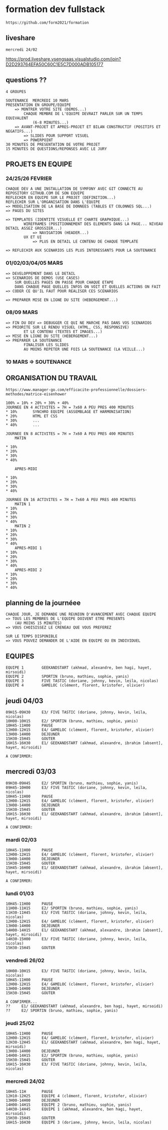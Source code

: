 # formation dev fullstack

    https://github.com/form2021/formation

## liveshare

    mercredi 24/02

https://prod.liveshare.vsengsaas.visualstudio.com/join?D2D293764EFA50C60C1E5C7D000ADB105177

## questions ??

    4 GROUPES

    SOUTENANCE  MERCREDI 10 MARS
    PRESENTATION EN GROUPE/EQUIPE
        => MONTRER VOTRE SITE (DEMOS...)
            CHAQUE MEMBRE DE L'EQUIPE DEVRAIT PARLER SUR UN TEMPS EQUIVALENT 
                (6-8 MINUTES...)
        => AVANT-PROJET ET APRES-PROJET ET BILAN CONSTRUCTIF (POSITIFS ET NEGATIFS...)
            => SLIDES POUR SUPPORT VISUEL   
            => POWERPOINT
    30 MINUTES DE PRESENTATION DE VOTRE PROJET
    15 MINUTES DE QUESTIONS/REPONSES AVEC LE JURY


## PROJETS EN EQUIPE

### 24/25/26        FEVRIER

    CHAQUE DEV A UNE INSTALLATION DE SYMFONY AVEC GIT CONNECTE AU REPOSITORY GITHUB.COM DE SON EQUIPE
    REFLECHIR EN EQUIPE SUR LE PROJET (DEFINITION...)
    REFLECHIR SUR L'ORGANISATION DANS L'EQUIPE
    => MODELISATION DE LA BASE DE DONNEES (TABLES ET COLONNES SQL...)
    => PAGES DU SITES

    => TEMPLATES (IDENTITE VISUELLE ET CHARTE GRAPHIQUE...)
            WIREFRAMES (POSITIONNEMENT DES ELEMENTS DANS LA PAGE... NIVEAU DETAIL ASSEZ GROSSIER...)
                => NAVIGATION (HEADER...)
            UX ET UI
                => PLUS EN DETAIL LE CONTENU DE CHAQUE TEMPLATE

    => REFLECHIR AUX SCENARIOS LES PLUS INTERESSANTS POUR LA SOUTENANCE

### 01/02/03/04/05  MARS

    => DEVELOPPEMENT DANS LE DETAIL
    => SCENARIOS DE DEMOS (USE CASES)
        SUR QUELLES PAGES ON PASSE POUR CHAQUE ETAPE
        DANS CHAQUE PAGE QUELLES INFOS ON VOIT ET QUELLES ACTIONS ON FAIT
    => CODER CE QU'IL FAUT POUR REALISER CES SCENARIOS

    => PREPARER MISE EN LIGNE DU SITE (HEBERGEMENT...)

### 08/09           MARS

    => FIN DU DEV => DEBUGGER CE QUI NE MARCHE PAS DANS VOS SCENARIOS
    => PRIORITE SUR LE RENDU VISUEL (HTML, CSS, RESPONSIVE) 
            ET LE CONTENU (TEXTES ET IMAGES...)
    => MISE EN LIGNE DU SITE (HEBERGEMENT...)
    => PREPARER LA SOUTENANCE
            FINALISER LES SLIDES
            AU MOINS REPETER UNE FOIS LA SOUTENANCE (LA VEILLE...)

### 10              MARS    => SOUTENANCE


## ORGANISATION DU TRAVAIL

    https://www.manager-go.com/efficacite-professionnelle/dossiers-methodes/matrice-eisenhower

    100% = 10% + 20% + 30% + 40%
    JOURNEE EN 4 ACTIVITES = 7H = 7x60 A PEU PRES 400 MINUTES
    * 10%       SYNCHRO EQUIPE (ASSEMBLAGE ET HARMONISATION)
    * 20%       HTML ET CSS
    * 30%       ...
    * 40%       ...

    JOURNEE EN 8 ACTIVITES = 7H = 7x60 A PEU PRES 400 MINUTES
        MATIN

    * 10%
    * 20%
    * 30%
    * 40%

        APRES-MIDI

    * 10%
    * 20%
    * 30%
    * 40%

    JOURNEE EN 16 ACTIVITES = 7H = 7x60 A PEU PRES 400 MINUTES
        MATIN 1
    * 10%
    * 20%
    * 30%
    * 40%
        MATIN 2
    * 10%
    * 20%
    * 30%
    * 40%
        APRES-MIDI 1
    * 10%
    * 20%
    * 30%
    * 40%
        APRES-MIDI 2
    * 10%
    * 20%
    * 30%
    * 40%

## planning de la journéee

    CHAQUE JOUR, JE DEMANDE UNE REUNION D'AVANCEMENT AVEC CHAQUE EQUIPE
    => TOUS LES MEMBRES DE L'EQUIPE DOIVENT ETRE PRESENTS
        (AU MOINS 15 MINUTES)
    => VOUS CHOISISSEZ LE CRENEAU QUE VOUS PREFEREZ

    SUR LE TEMPS DISPONIBLE
    => VOUS POUVEZ DEMANDER DE L'AIDE EN EQUIPE OU EN INDIVIDUEL

## EQUIPES

    EQUIPE 1        GEEKANDSTART (akhmad, alexandre, ben hagi, hayet, mirsoidi)
    EQUIPE 2        SPORTIN (bruno, mathieu, sophie, yanis)
    EQUIPE 3        FIVE TASTIC (doriane, johnny, kevin, leila, nicolas)
    EQUIPE 4        GAMELOC (clément, florent, kristofer, olivier)

## jeudi 04/03

    09H15-09H30     E3/ FIVE TASTIC (doriane, johnny, kevin, leila, nicolas)
    10H00-10H15     E2/ SPORTIN (bruno, mathieu, sophie, yanis)
    10H45-11H00     PAUSE
    12H00-12H15     E4/ GAMELOC (clément, florent, kristofer, olivier)
    13H00-14H00     DEJEUNER
    15H30-15H45     GOUTER
    16H15-16H30     E1/ GEEKANDSTART (akhmad, alexandre, ibrahim [absent], hayet, mirsoidi)

    A CONFIRMER:

## mercredi 03/03

    09H30-09H45     E2/ SPORTIN (bruno, mathieu, sophie, yanis)
    09H45-10H00     E3/ FIVE TASTIC (doriane, johnny, kevin, leila, nicolas)
    10H45-11H00     PAUSE
    12H00-12H15     E4/ GAMELOC (clément, florent, kristofer, olivier)
    13H00-14H00     DEJEUNER
    15H30-15H45     GOUTER
    16H15-16H30     E1/ GEEKANDSTART (akhmad, alexandre, ibrahim [absent], hayet, mirsoidi)

    A CONFIRMER:

### mardi 02/03

    10H45-11H00     PAUSE
    12H00-12H15     E4/ GAMELOC (clément, florent, kristofer, olivier)
    13H00-14H00     DEJEUNER
    15H30-15H45     GOUTER
    15H45-16H00     E1/ GEEKANDSTART (akhmad, alexandre, ibrahim [absent], hayet, mirsoidi)

    A CONFIRMER:


### lundi 01/03

    10H45-11H00     PAUSE
    11H00-11H15     E2/ SPORTIN (bruno, mathieu, sophie, yanis)
    11H30-11H45     E3/ FIVE TASTIC (doriane, johnny, kevin, leila, nicolas)
    12H00-12H15     E4/ GAMELOC (clément, florent, kristofer, olivier)
    13H00-14H00     DEJEUNER
    14H00-14H15     E1/ GEEKANDSTART (akhmad, alexandre, ibrahim [absent], hayet, mirsoidi)
    14H30-15H00     E3/ FIVE TASTIC (doriane, johnny, kevin, leila, nicolas)
    15H30-15H45     GOUTER

### vendredi 26/02

    10H00-10H15     E3/ FIVE TASTIC (doriane, johnny, kevin, leila, nicolas)
    10H45-11H00     PAUSE
    12H00-12H15     E4/ GAMELOC (clément, florent, kristofer, olivier)
    13H00-14H00     DEJEUNER
    15H30-15H45     GOUTER

    A CONFIRMER...
    ??     E1/ GEEKANDSTART (akhmad, alexandre, ben hagi, hayet, mirsoidi)
    ??     E2/ SPORTIN (bruno, mathieu, sophie, yanis)

### jeudi 25/02

    10H45-11H00     PAUSE
    12H00-12H15     E4/ GAMELOC (clément, florent, kristofer, olivier)
    12H30-12H45     E1/ GEEKANDSTART (akhmad, alexandre, ben hagi, hayet, mirsoidi)
    13H00-14H00     DEJEUNER
    14H00-14H15     E2/ SPORTIN (bruno, mathieu, sophie, yanis)
    15H30-15H45     GOUTER
    16H15-16H30     E3/ FIVE TASTIC (doriane, johnny, kevin, leila, nicolas)


### mercredi 24/02

    10H45-11H       PAUSE
    12H10-12H25     EQUIPE 4 (clément, florent, kristofer, olivier)
    13H00-14H00     DEJEUNER
    14H00-14H15     EQUIPE 2 (bruno, mathieu, sophie, yanis)
    14H30-14H45     EQUIPE 1 (akhmad, alexandre, ben hagi, hayet, mirsoidi)
    15H30-15H45     GOUTER
    16H15-16H30     EQUIPE 3 (doriane, johnny, kevin, leila, nicolas)


